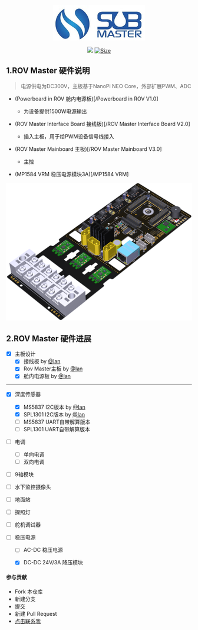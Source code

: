 <p align="center">
  <img src="/doc/pictures/SubMaster-logo.jpg"/>
</p>


<p align="center">
  <a href="https://www.altium.com/"><img src="https://img.shields.io/badge/tool-Altuim Designer-brigreen.svg?style=flat-square"></a>
  <a href="https://img.shields.io"><img src="https://img.shields.io/github/repo-size/ROV-Master/rovmaster-hardware?style=flat-square" alt="Size"></a>
</p>



## 1.ROV Master 硬件说明

> 电源供电为DC300V，主板基于NanoPi NEO Core，外部扩展PWM、ADC

- (Powerboard in ROV 舱内电源板)[/Powerboard in ROV V1.0]
	- 为设备提供1500W电源输出
- (ROV Master Interface Board 接线板)[/ROV Master Interface Board V2.0]
	- 插入主板，用于给PWM设备信号线接入
- (ROV Master Mainboard 主板)[/ROV Master Mainboard V3.0]
	- 主控

- (MP1584 VRM 稳压电源模块3A)[/MP1584 VRM]

![主板](doc/pictures/ROV-Master-Mainboard-V1.0.png)

## 2.ROV Master 硬件进展

- [x] 主板设计
	- [x] 接线板 by [@Ian](https://github.com/zengwangfa)
    - [x] Rov Master主板 by [@Ian](https://github.com/zengwangfa)	
	- [x] 舱内电源板 by [@Ian](https://github.com/Hyf338)
---

- [x] 深度传感器
	- [x] MS5837 I2C版本 by [@Ian](https://github.com/zengwangfa)	
	- [x] SPL1301 I2C版本 by [@Ian](https://github.com/zengwangfa)		 
	- [ ] MS5837 UART自带解算版本
	- [ ] SPL1301 UART自带解算版本	

- [ ] 电调
	- [ ] 单向电调
	- [ ] 双向电调
	
- [ ] 9轴模块

- [ ] 水下监控摄像头

- [ ] 地面站

- [ ] 探照灯

- [ ] 舵机调试器	
	
- [ ] 稳压电源
	- [ ] AC-DC 稳压电源
	- [x] DC-DC 24V/3A 降压模块
	
	

	
#### 参与贡献
- Fork 本仓库
- 新建分支
- 提交
- 新建 Pull Request
- [点击联系我](Mailto:zengwangfa@outlook.com)